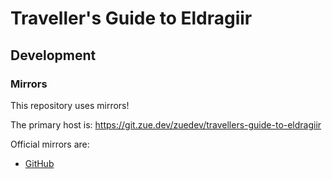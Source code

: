 [](assets/images/comfort-by-sara-berry/derivatives/comfort-thumbnail.jpg)

# Traveller's Guide to Eldragiir

## Development

### Mirrors

This repository uses mirrors!

The primary host is: https://git.zue.dev/zuedev/travellers-guide-to-eldragiir

Official mirrors are:

- [GitHub](https://github.com/zuedev/travellers-guide-to-eldragiir)
